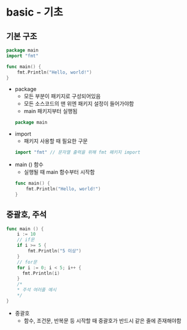 # basic - 기초
## 기본 구조
```go
package main
import "fmt"

func main() {
    fmt.Println("Hello, world!")
}
```
- package
  - 모든 부분이 패키지로 구성되어있음
  - 모든 소스코드의 맨 위엔 패키지 설정이 들어가야함
  - main 패키지부터 실행됨
   ```go
   package main
   ```
- import
  - 패키지 사용할 때 필요한 구문
  ```go
  import "fmt" // 문자열 출력을 위해 fmt 패키지 import
  ```
- main () 함수
  - 실행될 때 main 함수부터 시작함
  ```go
  func main() {
      fmt.Println("Hello, world!")
  }
  ```
## 중괄호, 주석
```go
func main () {
    i := 10
    // if문
    if i >= 5 { 
        fmt.Println("5 이상")
    }
    // for문
    for i := 0; i < 5; i++ {
      fmt.Println(i)
    }
    /*
    * 주석 여러줄 예시
    */
}
```
- 중괄호
  - 함수, 조건문, 반복문 등 시작할 때 중괄호가 반드시 같은 줄에 존재해야함
